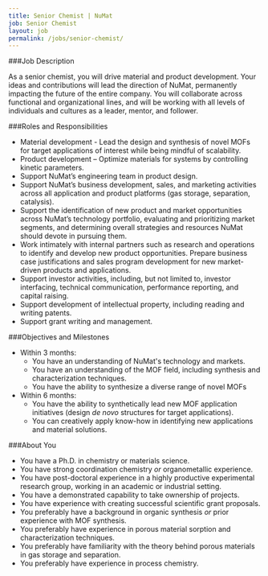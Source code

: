```yaml
---
title: Senior Chemist | NuMat
job: Senior Chemist
layout: job
permalink: /jobs/senior-chemist/
---
```


###Job Description

As a senior chemist, you will drive material and product development. Your ideas
and contributions will lead the direction of NuMat, permanently impacting the
future of the entire company. You will collaborate across functional and
organizational lines, and will be working with all levels of individuals and
cultures as a leader, mentor, and follower.

###Roles and Responsibilities

* Material development - Lead the design and synthesis of novel MOFs for target
  applications of interest while being mindful of scalability.
* Product development – Optimize materials for systems by controlling kinetic
  parameters.
* Support NuMat’s engineering team in product design.
* Support NuMat’s business development, sales, and marketing activities across
  all application and product platforms (gas storage, separation, catalysis).
* Support the identification of new product and market opportunities across NuMat’s
  technology portfolio, evaluating and prioritizing market segments, and determining
  overall strategies and resources NuMat should devote in pursuing them.
* Work intimately with internal partners such as research and operations to identify
  and develop new product opportunities. Prepare business case justifications
  and sales program development for new market-driven products and applications.
* Support investor activities, including, but not limited to, investor interfacing,
  technical communication, performance reporting, and capital raising.
* Support development of intellectual property, including reading and writing
  patents.
* Support grant writing and management.

###Objectives and Milestones

* Within 3 months:
  - You have an understanding of NuMat's technology and markets.
  - You have an understanding of the MOF field, including synthesis and characterization
    techniques.
  - You have the ability to synthesize a diverse range of novel MOFs
* Within 6 months:
  - You have the ability to synthetically lead new MOF application initiatives
    (design _de novo_ structures for target applications).
  - You can creatively apply know-how in identifying new applications and
    material solutions.

###About You

* You have a Ph.D. in chemistry or materials science.
* You have strong coordination chemistry _or_ organometallic experience.
* You have post-doctoral experience in a highly productive experimental research group,
  working in an academic or industrial setting.
* You have a demonstrated capability to take ownership of projects.
* You have experience with creating successful scientific grant proposals.
* You preferably have a background in organic synthesis _or_ prior experience with
  MOF synthesis.
* You preferably have experience in porous material sorption and characterization
  techniques.
* You preferably have familiarity with the theory behind porous materials in gas
  storage and separation.
* You preferably have experience in process chemistry.
